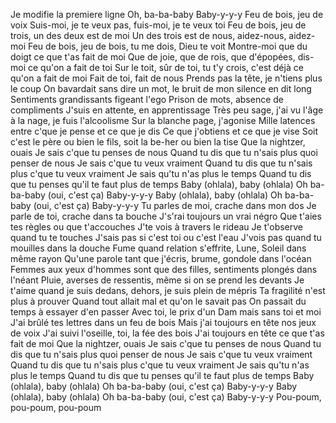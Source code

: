 Je modifie la premiere ligne
Oh, ba-ba-baby
Baby-y-y-y
Feu de bois, jeu de voix
Suis-moi, je te veux pas, fuis-moi, je te veux toi
Feu de bois, jeu de trois, un des deux est de moi
Un des trois est de nous, aidez-nous, aidez-moi
Feu de bois, jeu de bois, tu me dois, Dieu te voit
Montre-moi que du doigt ce que t'as fait de moi
Que de joie, que de rois, que d'épopées, dis-moi ce qu'on a fait de toi
Sur le toit, sûr de toi, tu t'y crois, c'est déjà ce qu'on a fait de moi
Fait de toi, fait de nous
Prends pas la tête, je n'tiens plus le coup
On bavardait sans dire un mot, le bruit de mon silence en dit long
Sentiments grandissants figeant l'ego
Prison de mots, absence de compliments
J'suis en attente, en apprentissage
Très peu sage, j'ai vu l'âge à la nage, je fuis l'alcoolisme
Sur la blanche page, j'agonise
Mille latences entre c'que je pense et ce que je dis
Ce que j'obtiens et ce que je vise
Soit c'est le père ou bien le fils, soit la be-her ou bien la tise
Que la nightzer, ouais
Je sais c'que tu penses de nous
Quand tu dis que tu n'sais plus quoi penser de nous
Je sais c'que tu veux vraiment
Quand tu dis que tu n'sais plus c'que tu veux vraiment
Je sais qu'tu n'as plus le temps
Quand tu dis que tu penses qu'il te faut plus de temps
Baby (ohlala), baby (ohlala)
Oh ba-ba-baby (oui, c'est ça)
Baby-y-y-y
Baby (ohlala), baby (ohlala)
Oh ba-ba-baby (oui, c'est ça)
Baby-y-y-y
Tu parles de moi, crache dans mon dos
Je parle de toi, crache dans ta bouche
J's'rai toujours un vrai négro
Que t'aies tes règles ou que t'accouches
J'te vois à travers le rideau
Je t'observe quand tu te touches
J'sais pas si c'est toi ou c'est l'eau
J'vois pas quand tu mouilles dans la douche
Fume quand relation s'effrite, Lune, Soleil dans même rayon
Qu'une parole tant que j'écris, brume, gondole dans l'océan
Femmes aux yeux d'hommes sont que des filles, sentiments plongés dans l'néant
Pluie, averses de ressentis, même si on se prend les devants
Je t'aime quand je suis dedans, dehors, je suis plein de mépris
Ta fragilité n'est plus à prouver
Quand tout allait mal et qu'on le savait pas
On passait du temps à essayer d'en passer
Avec toi, le prix d'un Dam mais sans toi et moi
J'ai brûlé tes lettres dans un feu de bois
Mais j'ai toujours en tête nos jeux de voix
J'ai suivi l'oseille, toi, la fée des bois
J'ai toujours en tête ce que t'as fait de moi
Que la nightzer, ouais
Je sais c'que tu penses de nous
Quand tu dis que tu n'sais plus quoi penser de nous
Je sais c'que tu veux vraiment
Quand tu dis que tu n'sais plus c'que tu veux vraiment
Je sais qu'tu n'as plus le temps
Quand tu dis que tu penses qu'il te faut plus de temps
Baby (ohlala), baby (ohlala)
Oh ba-ba-baby (oui, c'est ça)
Baby-y-y-y
Baby (ohlala), baby (ohlala)
Oh ba-ba-baby (oui, c'est ça)
Baby-y-y-y
Pou-poum, pou-poum, pou-poum
